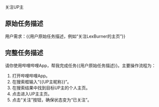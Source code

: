 关注UP主

## 原始任务描述

用户需求：{{用户原始任务描述，例如“关注LexBurner的主页”}}

## 完整任务描述

请你使用哔哩哔哩App，帮我完成任务{{用户原始任务描述}}。主要操作流程为：

1. 打开哔哩哔哩App。
2. 在搜索框输入“{{UP主昵称}}”。
3. 在搜索结果中找到目标UP主的个人主页。
4. 点击进入UP主主页。
5. 点击“关注”按钮，确保状态变为“已关注”。